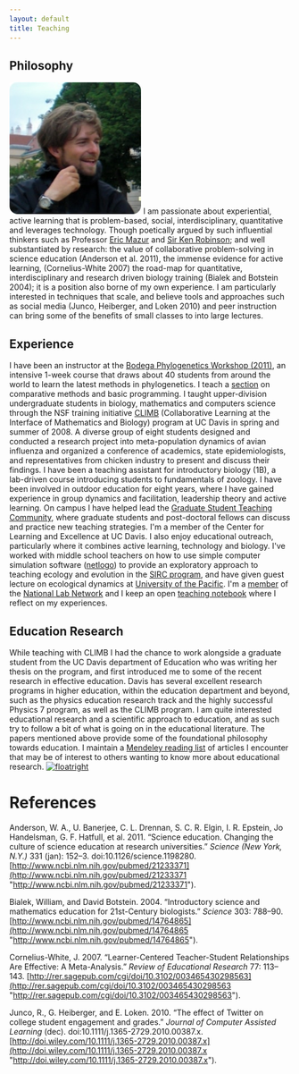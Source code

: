 ```yaml
---
layout: default
title: Teaching
---
```


Philosophy
----------

![floatright](/assets/img/watch.png)
I am passionate about experiential, active learning that is
problem-based, social, interdisciplinary, quantitative and leverages
technology. Though poetically argued by such influential thinkers such
as Professor [Eric Mazur](http://www.youtube.com/watch?v=WwslBPj8GgI)
and [Sir Ken
Robinson](http://www.ted.com/talks/ken_robinson_says_schools_kill_creativity.html);
and well substantiated by research: the value of collaborative
problem-solving in science education (Anderson et al. 2011), the immense
evidence for active learning, (Cornelius-White 2007) the road-map for
quantitative, interdisciplinary and research driven biology training
(Bialek and Botstein 2004); it is a position also borne of my own
experience. I am particularly interested in techniques that scale, and
believe tools and approaches such as social media (Junco, Heiberger, and
Loken 2010) and peer instruction can bring some of the benefits of small
classes to into large lectures.

Experience
----------

I have been an instructor at the [Bodega Phylogenetics Workshop
(2011)](http://bodegaphylo.wikispot.org/2011_Workshop), an intensive
1-week course that draws about 40 students from around the world to
learn the latest methods in phylogenetics. I teach a
[section](http://bodegaphylo.wikispot.org/Continuous_Character_Evolution_%28Boettiger%29_2011)
on comparative methods and basic programming. I taught upper-division
undergraduate students in biology, mathematics and computers science
through the NSF training initiative [CLIMB](http://climb.ucdavis.edu/)
(Collaborative Learning at the Interface of Mathematics and Biology)
program at UC Davis in spring and summer of 2008. A diverse group of
eight students designed and conducted a research project into
meta-population dynamics of avian influenza and organized a conference
of academics, state epidemiologists, and representatives from chicken
industry to present and discuss their findings. I have been a teaching
assistant for introductory biology (1B), a lab-driven course introducing
students to fundamentals of zoology. I have been involved in outdoor
education for eight years, where I have gained experience in group
dynamics and facilitation, leadership theory and active learning. On
campus I have helped lead the [Graduate Student Teaching
Community](http://gtc-blog.blogspot.com), where graduate students and
post-doctoral fellows can discuss and practice new teaching strategies.
I'm a member of the Center for Learning and Excellence at UC Davis. I
also enjoy educational outreach, particularly where it combines active
learning, technology and biology. I've worked with middle school
teachers on how to use simple computer simulation software
([netlogo](http://ccl.northwestern.edu/netlogo/)) to provide an
exploratory approach to teaching ecology and evolution in the [SIRC
program](http://sasp.ucdavis.edu),
and have given guest lecture on ecological dynamics at [University of
the Pacific](http://www.carlboettiger.info/archives/843). I'm a
[member](http://www.nationallabnetwork.org/scientists/b1412e8c-1348-f09a-d368-919e80c4ee07)
of the [National Lab Network](http://www.nationallabnetwork.org) and I
keep an open [teaching
notebook](http://openwetware.org/wiki/User:Carl_Boettiger/Notebook/Teaching)
where I reflect on my experiences.

Education Research
------------------

While teaching with CLIMB I had the chance to work alongside a graduate
student from the UC Davis department of Education who was writing her
thesis on the program, and first introduced me to some of the recent
research in effective education. Davis has several excellent research
programs in higher education, within the education department and
beyond, such as the physics education research track and the highly
successful Physics 7 program, as well as the CLIMB program. I am quite
interested educational research and a scientific approach to education,
and as such try to follow a bit of what is going on in the educational
literature. The papers mentioned above provide some of the foundational
philosophy towards education. I maintain a [Mendeley reading
list](http://www.mendeley.com/groups/530011/education)
of articles I encounter that may be of interest to others wanting to
know more about educational research.
[![floatright](http://carlboettiger.info/wp-content/uploads/2010/09/001_31.png "rss")](http://www.mendeley.com/groups/530011/education/feed/rss)

References
==========

Anderson, W. A., U. Banerjee, C. L. Drennan, S. C. R. Elgin, I. R.
Epstein, Jo Handelsman, G. F. Hatfull, et al. 2011. “Science education.
Changing the culture of science education at research universities.”
*Science (New York, N.Y.)* 331 (jan): 152–3.
doi:10.1126/science.1198280.
[http://www.ncbi.nlm.nih.gov/pubmed/21233371](http://www.ncbi.nlm.nih.gov/pubmed/21233371 "http://www.ncbi.nlm.nih.gov/pubmed/21233371").

Bialek, William, and David Botstein. 2004. “Introductory science and
mathematics education for 21st-Century biologists.” *Science* 303:
788–90.
[http://www.ncbi.nlm.nih.gov/pubmed/14764865](http://www.ncbi.nlm.nih.gov/pubmed/14764865 "http://www.ncbi.nlm.nih.gov/pubmed/14764865").

Cornelius-White, J. 2007. “Learner-Centered Teacher-Student
Relationships Are Effective: A Meta-Analysis.” *Review of Educational
Research* 77: 113–143.
[http://rer.sagepub.com/cgi/doi/10.3102/003465430298563](http://rer.sagepub.com/cgi/doi/10.3102/003465430298563 "http://rer.sagepub.com/cgi/doi/10.3102/003465430298563").

Junco, R., G. Heiberger, and E. Loken. 2010. “The effect of Twitter on
college student engagement and grades.” *Journal of Computer Assisted
Learning* (dec). doi:10.1111/j.1365-2729.2010.00387.x.
[http://doi.wiley.com/10.1111/j.1365-2729.2010.00387.x](http://doi.wiley.com/10.1111/j.1365-2729.2010.00387.x "http://doi.wiley.com/10.1111/j.1365-2729.2010.00387.x").
